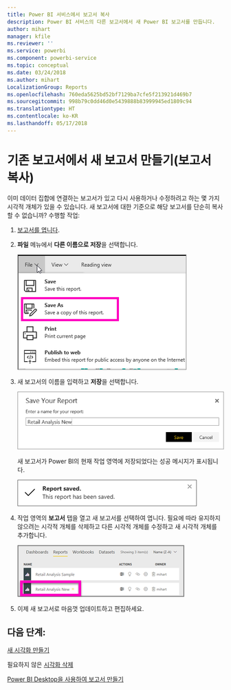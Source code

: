 ```yaml
---
title: Power BI 서비스에서 보고서 복사
description: Power BI 서비스의 다른 보고서에서 새 Power BI 보고서를 만듭니다.
author: mihart
manager: kfile
ms.reviewer: ''
ms.service: powerbi
ms.component: powerbi-service
ms.topic: conceptual
ms.date: 03/24/2018
ms.author: mihart
LocalizationGroup: Reports
ms.openlocfilehash: 760eda5625bd52bf7129ba7cfe5f213921d469b7
ms.sourcegitcommit: 998b79c0dd46d0e5439888b83999945ed1809c94
ms.translationtype: HT
ms.contentlocale: ko-KR
ms.lasthandoff: 05/17/2018
---
```

# <a name="create-a-new-report-from-an-existing-report-copy-a-report"></a>기존 보고서에서 새 보고서 만들기(보고서 복사)
이미 데이터 집합에 연결하는 보고서가 있고 다시 사용하거나 수정하려고 하는 몇 가지 시각적 개체가 있을 수 있습니다.  새 보고서에 대한 기준으로 해당 보고서를 단순히 복사할 수 없습니까?  수행할 작업:

1. [보고서를 엽니다](service-report-open.md).
2. **파일** 메뉴에서 **다른 이름으로 저장**을 선택합니다.
   
   ![](media/power-bi-report-copy/powerbi-save-as.png)
3. 새 보고서의 이름을 입력하고 **저장**을 선택합니다.
   
   ![](media/power-bi-report-copy/savereport.png)
   
   새 보고서가 Power BI의 현재 작업 영역에 저장되었다는 성공 메시지가 표시됩니다.
   
   ![](media/power-bi-report-copy/savesuccess1.png)
4. 작업 영역의 **보고서** 탭을 열고 새 보고서를 선택하여 엽니다. 필요에 따라 유지하지 않으려는 시각적 개체를 삭제하고 다른 시각적 개체를 수정하고 새 시각적 개체를 추가합니다.
   
   ![](media/power-bi-report-copy/power-bi-workspace.png)
5. 이제 새 보고서로 마음껏 업데이트하고 편집하세요.

## <a name="next-steps"></a>다음 단계:
[새 시각화 만들기](power-bi-report-add-visualizations-ii.md)

필요하지 않은 [시각화 삭제](service-delete.md)

[Power BI Desktop을 사용하여 보고서 만들기](desktop-report-view.md)
